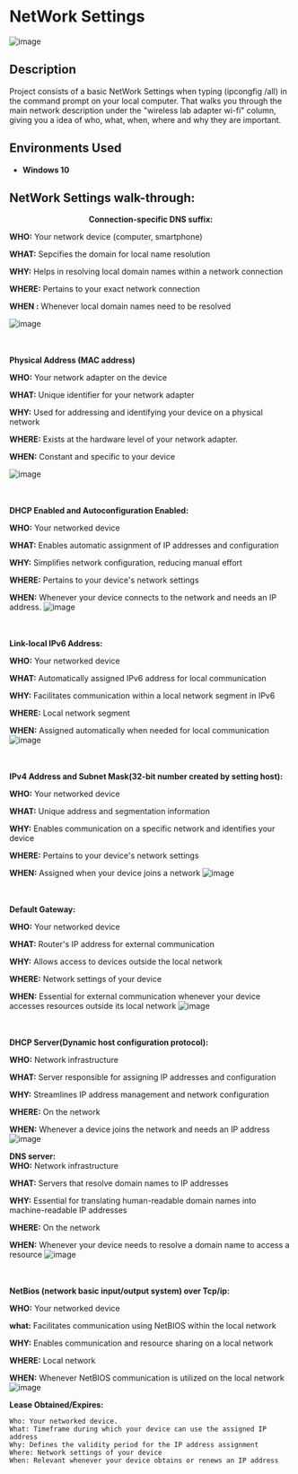 <h1>NetWork Settings</h1>

![image](https://github.com/oscarwinters/oscarwinterss/assets/146681785/bab19e1b-9916-444f-968c-bd7ee1f9384f)





<h2>Description</h2>
Project consists of a basic NetWork Settings when typing (ipcongfig /all) in the command prompt on your local computer. That walks you through the main network description under the "wireless lab adapter wi-fi" column, giving you a idea of who, what, when, where and why they are important. 

<br />




<h2>Environments Used </h2>

- <b>Windows 10</b> 

<h2> NetWork Settings walk-through:</h2>
 
<p align="center">
<b> Connection-specific DNS suffix: </b>

  <b>WHO:</b> Your network device (computer, smartphone)

  <b>WHAT:</b> Sepcifies the domain for local name resolution

  <b>WHY:</b> Helps in resolving local domain names within a network connection

  <b>WHERE:</b> Pertains to your exact network connection 

  <b>WHEN :</b>  Whenever local domain names need to be resolved
  

  ![image](https://github.com/oscarwinters/oscarwinterss/assets/146681785/e624676d-ded7-43ec-8a3e-dbfccc2ba7c4)

<br />
<br />
<b> Physical Address (MAC address) </b>  <br/>

<b> WHO:</b> Your network adapter on the device

<b> WHAT:</b> Unique identifier for your network adapter

<b> WHY:</b> Used for addressing and identifying your device on a physical network

<b> WHERE:</b> Exists at the hardware level of your network adapter.

<b> WHEN:</b> Constant and specific to your device 




![image](https://github.com/oscarwinters/oscarwinterss/assets/146681785/b65dbfe2-228f-42e8-84f8-509fafe7aaab)

<br />
<br />
<b> DHCP Enabled and Autoconfiguration Enabled: </b> <br/>

<b> WHO:</b> Your networked device

<b> WHAT:</b> Enables automatic assignment of IP addresses and configuration

<b> WHY:</b> Simplifies network configuration, reducing manual effort

<b> WHERE:</b> Pertains to your device's network settings

<b> WHEN:</b> Whenever your device connects to the network and needs an IP address. 
![image](https://github.com/oscarwinters/oscarwinterss/assets/146681785/ba29ad8f-5c85-48ca-b549-8216bc9bf017)

<br />
<br />
<b>Link-local IPv6 Address:</b>  <br/>

<b> WHO:</b> Your networked device

<b> WHAT:</b> Automatically assigned IPv6 address for local communication

<b> WHY:</b> Facilitates communication within a local network segment in IPv6

<b> WHERE:</b> Local network segment

<b> WHEN:</b> Assigned automatically when needed for local communication 
![image](https://github.com/oscarwinters/oscarwinterss/assets/146681785/7c4de7fc-e639-460d-847f-d6ff8314889f)

<br />
<br />
<b>IPv4 Address and Subnet Mask(32-bit number created by setting host):</b>  <br/>

<b> WHO:</b> Your networked device

<b> WHAT:</b> Unique address and segmentation information

<b> WHY:</b> Enables communication on a specific network and identifies your device

<b> WHERE:</b> Pertains to your device's network settings

<b> WHEN:</b> Assigned when your device joins a network 
![image](https://github.com/oscarwinters/oscarwinterss/assets/146681785/4f812beb-6705-4490-a4b0-668f4669f4f7)



<br />
<br />
<b>Default Gateway:</b>  <br/>

<b> WHO:</b> Your networked device

<b> WHAT:</b> Router's IP address for external communication

<b> WHY:</b> Allows access to devices outside the local network

<b> WHERE:</b> Network settings of your device

<b> WHEN:</b> Essential for external communication whenever your device accesses resources outside its local network 
![image](https://github.com/oscarwinters/oscarwinterss/assets/146681785/b9d39c61-723c-4b00-bd8a-ee0d8b0abf28)

<br />
<br />
<b>DHCP Server(Dynamic host configuration protocol):</b> <br/>

<b> WHO:</b> Network infrastructure

<b> WHAT:</b> Server responsible for assigning IP addresses and configuration

<b> WHY:</b> Streamlines IP address management and network configuration

<b> WHERE:</b> On the network

<b> WHEN:</b> Whenever a device joins the network and needs an IP address 
![image](https://github.com/oscarwinters/oscarwinterss/assets/146681785/18fb8187-28d0-4447-a9ba-54bf72c9c08c)



<b>DNS server:</b>  <br/>
<b> WHO:</b> Network infrastructure

<b> WHAT:</b> Servers that resolve domain names to IP addresses

<b> WHY:</b> Essential for translating human-readable domain names into machine-readable IP addresses

<b> WHERE:</b> On the network

<b> WHEN:</b> Whenever your device needs to resolve a domain name to access a resource 
![image](https://github.com/oscarwinters/oscarwinterss/assets/146681785/6cb05522-1645-46b7-88d1-55402148fa51)


<br />
<br />
<b> NetBios (network basic input/output system) over Tcp/ip:</b> <br/>

<b> WHO:</b> Your networked device

<b> what:</b> Facilitates communication using NetBIOS within the local network

<b> WHY:</b> Enables communication and resource sharing on a local network

<b> WHERE:</b> Local network

<b> WHEN:</b> Whenever NetBIOS communication is utilized on the local network 
![image](https://github.com/oscarwinters/oscarwinterss/assets/146681785/f973abc0-6c11-4a3d-99a2-05449c2e3af9)


<b> Lease Obtained/Expires:</b>

    Who: Your networked device.
    What: Timeframe during which your device can use the assigned IP address
    Why: Defines the validity period for the IP address assignment
    Where: Network settings of your device
    When: Relevant whenever your device obtains or renews an IP address

<!--
 ```diff
- text in red
+ text in green
! text in orange
# text in gray
@@ text in purple (and bold)@@
```
--!>

<!--
 ```diff
- text in red
+ text in green
! text in orange
# text in gray
